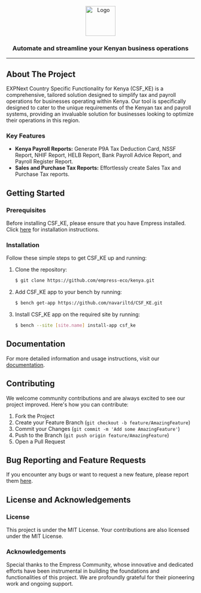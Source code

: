 <p align="center">
  <img src="https://grow.empress.eco/uploads/default/original/2X/1/1f1e1044d3864269d2a613577edb9763890422ab.png" alt="Logo" width="80" height="80">
</p>
<h3 align="center">Automate and streamline your Kenyan business operations</h3>

---

## About The Project
EXPNext Country Specific Functionality for Kenya (CSF_KE) is a comprehensive, tailored solution designed to simplify tax and payroll operations for businesses operating within Kenya. Our tool is specifically designed to cater to the unique requirements of the Kenyan tax and payroll systems, providing an invaluable solution for businesses looking to optimize their operations in this region.


### Key Features

- **Kenya Payroll Reports:** Generate P9A Tax Deduction Card, NSSF Report, NHIF Report, HELB Report, Bank Payroll Advice Report, and Payroll Register Report.
- **Sales and Purchase Tax Reports:** Effortlessly create Sales Tax and Purchase Tax reports.

## Getting Started

### Prerequisites
Before installing CSF_KE, please ensure that you have Empress installed. Click [here](https://github.com/Empress/bench#installation) for installation instructions.

### Installation
Follow these simple steps to get CSF_KE up and running:

1. Clone the repository:
    ```sh
    $ git clone https://github.com/empress-eco/kenya.git
    ```
2. Add CSF_KE app to your bench by running:
    ```sh
    $ bench get-app https://github.com/navariltd/CSF_KE.git
    ```
3. Install CSF_KE app on the required site by running:
    ```sh
    $ bench --site [site.name] install-app csf_ke
    ```
## Documentation
For more detailed information and usage instructions, visit our [documentation](https://grow.empress.eco/).

## Contributing
We welcome community contributions and are always excited to see our project improved. Here's how you can contribute:

1. Fork the Project
2. Create your Feature Branch (`git checkout -b feature/AmazingFeature`)
3. Commit your Changes (`git commit -m 'Add some AmazingFeature'`)
4. Push to the Branch (`git push origin feature/AmazingFeature`)
5. Open a Pull Request

## Bug Reporting and Feature Requests
If you encounter any bugs or want to request a new feature, please report them [here](https://github.com/empress-eco/kenya/issues).

## License and Acknowledgements

### License
This project is under the MIT License. Your contributions are also licensed under the MIT License.

### Acknowledgements
Special thanks to the Empress Community, whose innovative and dedicated efforts have been instrumental in building the foundations and functionalities of this project. We are profoundly grateful for their pioneering work and ongoing support.